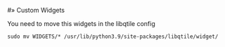 #» Custom Widgets

You need to move this widgets in the libqtile config

`sudo mv WIDGETS/* /usr/lib/python3.9/site-packages/libqtile/widget/`

